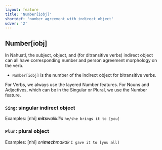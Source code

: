 ```yaml
---
layout: feature
title: 'Number[iobj]'
shortdef: 'number agreement with indirect object'
udver: '2'
---
```


## Number[iobj]

In Nahuatl, the subject, object, and (for ditransitive verbs) indirect object 
can all have corresponding number and person agreement morphology on the verb.

* `Number[iobj]` is the number of the indirect object for bitransitive verbs.

For Verbs, we always use the layered Number features. For Nouns and Adjectives, which can be in the Singular or Plural, we use the Number feature.


### <a name="Sing">`Sing`</a>: singular indirect object

Examples: [nhi] _<b>mits</b>walikilia_ `he/she brings it to [you]`

### <a name="Plur">`Plur`</a>: plural object

Examples: [nhi] _oni<b>mech</b>makak_ `I gave it to [you all]`
<!-- Interlanguage links updated Po 6. listopadu 2023, 21:41:55 CET -->
